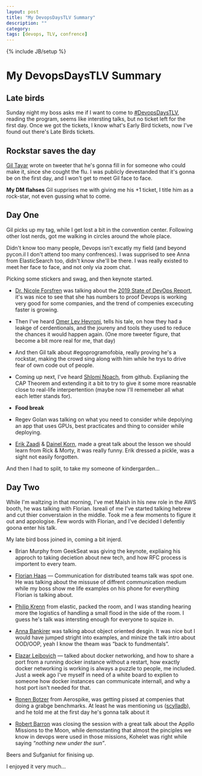 ```yaml
---
layout: post
title: "My DevopsDaysTLV Summary"
description: ""
category:
tags: [devops, TLV, confrence]
---
```

{% include JB/setup %}

# My DevopsDaysTLV Summary

## Late birds

Sunday night my boss asks me if I want to come to [#DevopsDaysTLV](https://devopsdays.org/events/2019-tel-aviv/welcome/),
reading the program, seems like intersting talks, but no ticket left for the first day.
Once we got the tickets, I know what's Early Bird tickets, now I've found out there's Late Birds tickets.

## Rockstar saves the day

[Gil Tayar](https://twitter.com/giltayar) wrote on tweeter that he's gonna fill in for someone who could make it, since she cought the flu.
I was publicly devestanded that it's gonna be on the first day, and I won't get to meet Gil face to face.

**My DM flahses** Gil supprises me with giving me his +1 ticket, I title him as a rock-star, not even gussing what to come.

## Day One

Gil picks up my tag, while I get lost a bit in the convention center. Following other lost nerds, got me walking in circles around the whole place.

Didn't know too many people, Devops isn't excatly my field (and beyond pycon.il I don't attend too many confrences).
I was supprised to see Anna from ElasticSearch too, didn't know she'll be there. I was really existed to meet her face to face, and not only via zoom chat.

Picking some stickers and swag, and then keynote started.

* [Dr. Nicole Forsfren](https://twitter.com/nicolefv) was talking about the [2019 State of DevOps Report](https://cloud.google.com/devops/), it's was nice to see that she has numbers to proof Devops is working very good for some companies, and the trend of compenies excecuting faster is growing.

* Then I've heard [Omer Lev Hevroni](https://twitter.com/omerlh), tells his tale, on how they had a leakge of cerdentionals, and the joureny and tools they used to reduce the chances it would happen again. (One more tweeter figure, that become a bit more real for me, that day)

* And then Gil talk about #egoprogramofobia, really proving he's a rockstar, making the crowd sing along with him while he trys to drive fear of own code out of people.

* Coming up next, I've heard [Shlomi Noach](https://twitter.com/ShlomiNoach), from github. Explianing the CAP Theorem and extending it a bit to try to give it some more reasnable close to real-life interpertention (maybe now I'll rememeber all what each letter stands for).

* **Food break**

* Regev Golan was talking on what you need to consider while depolying an app that uses GPUs, best practicates and thing to consider while deploying.

* [Erik Zaadi](https://twitter.com/erikzaadi) & [Dainel Korn](https://twitter.com/korndaniel1), made a great talk about the lesson we should learn from Rick & Morty, it was really funny. Erik dressed a pickle, was a sight not easily forgotten.

And then I had to split, to take my someone of kindergarden...

## Day Two

While I'm waltzing in that morning, I've met Maish in his new role in the AWS booth, he was talking with Florian. Isreali of me I've started talking hebrew and cut thier converstaion in the middle. Took me a few moments to figure it out and appologise. Few words with Florian, and I've decided I defentliy goona enter his talk.

My late bird boss joined in, coming a bit injerd.

* Brian Murphy from GeekSeat was giving the keynote, expliaing his approch to taking decietion about new tech, and how RFC process is importent to every team.

* [Florian Haas](https://twitter.com/xahteiwi) — Communication for distributed teams talk was spot one. He was talking about the missuse of diffrent communication medium while my boss show me life examples on his phone for everything Florian is talking about.

* [Philip Krenn](https://twitter.com/xeraa) from elastic, packed the room, and I was standing hearing more the logistics of handling a small flood in the side of the room. I guess he's talk was intersting enough for everyone to squize in.

* [Anna Bankirer](https://twitter.com/annapavt) was talking about object oriented desgin. It was nice but I would have jumped stright into examples, and minize the talk intro about OOD/OOP, yeah I know the theam was “back to fundmentals”.  

* [Elazar Leibovich](https://twitter.com/elazarl) — talked about docker networking, and how to share a port from a running docker instance without a restart, how exactly docker networking is working is always a puzzle to people, me included. Just a week ago I've myself in need of a white board to explien to someone how docker instances can communicate internall, and why a host port isn't needed for that.

* [Ronen Botzer](https://www.linkedin.com/in/rbotzer/) from Aerospike, was getting pissed at compenies that doing a grabge benchmarks. At least he was mentioning us ([scylladb](https://www.scylladb.com/)), and he told me at the first day he's gonna talk about it

* [Robert Barron](https://twitter.com/flyingbarron) was closing the session with a great talk about the Appllo Missions to the Moon, while demostanting that almost the pinciples we know in devops were used in those missions, Kohelet was right while saying *“nothing new under the sun”*.

Beers and Sufganiut for finising up.

I enjoyed it very much...
